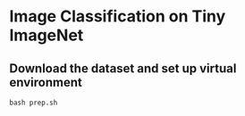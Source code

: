 # Image Classification on Tiny ImageNet

## Download the dataset and set up virtual environment
```
bash prep.sh
```


